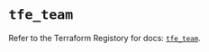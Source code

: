 # `tfe_team`

Refer to the Terraform Registory for docs: [`tfe_team`](https://registry.terraform.io/providers/hashicorp/tfe/0.45.0/docs/resources/team).
